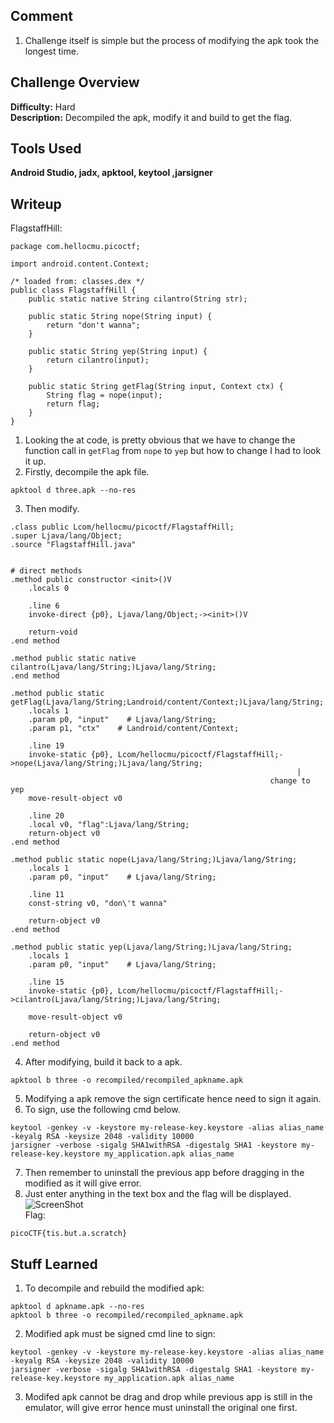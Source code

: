 ## Comment  
1. Challenge itself is simple but the process of modifying the apk took the longest time.  


## Challenge Overview  
**Difficulty:** Hard  
**Description:** Decompiled the apk, modify it and build to get the flag.  
## Tools Used  
**Android Studio, jadx, apktool, keytool ,jarsigner**   

## Writeup  
FlagstaffHill:
```
package com.hellocmu.picoctf;

import android.content.Context;

/* loaded from: classes.dex */
public class FlagstaffHill {
    public static native String cilantro(String str);

    public static String nope(String input) {
        return "don't wanna";
    }

    public static String yep(String input) {
        return cilantro(input);
    }

    public static String getFlag(String input, Context ctx) {
        String flag = nope(input);
        return flag;
    }
}
```
1. Looking the at code, is pretty obvious that we have to change the function call in ```getFlag``` from ```nope``` to ```yep``` but how to change I had to look it up.
2. Firstly, decompile the apk file.
```
apktool d three.apk --no-res
```
3. Then modify.
```
.class public Lcom/hellocmu/picoctf/FlagstaffHill;
.super Ljava/lang/Object;
.source "FlagstaffHill.java"


# direct methods
.method public constructor <init>()V
    .locals 0

    .line 6
    invoke-direct {p0}, Ljava/lang/Object;-><init>()V

    return-void
.end method

.method public static native cilantro(Ljava/lang/String;)Ljava/lang/String;
.end method

.method public static getFlag(Ljava/lang/String;Landroid/content/Context;)Ljava/lang/String;
    .locals 1
    .param p0, "input"    # Ljava/lang/String;
    .param p1, "ctx"    # Landroid/content/Context;

    .line 19
    invoke-static {p0}, Lcom/hellocmu/picoctf/FlagstaffHill;->nope(Ljava/lang/String;)Ljava/lang/String;
                                                                |
                                                          change to yep
    move-result-object v0

    .line 20
    .local v0, "flag":Ljava/lang/String;
    return-object v0
.end method

.method public static nope(Ljava/lang/String;)Ljava/lang/String;
    .locals 1
    .param p0, "input"    # Ljava/lang/String;

    .line 11
    const-string v0, "don\'t wanna"

    return-object v0
.end method

.method public static yep(Ljava/lang/String;)Ljava/lang/String;
    .locals 1
    .param p0, "input"    # Ljava/lang/String;

    .line 15
    invoke-static {p0}, Lcom/hellocmu/picoctf/FlagstaffHill;->cilantro(Ljava/lang/String;)Ljava/lang/String;

    move-result-object v0

    return-object v0
.end method
```
4. After modifying, build it back to a apk.
```
apktool b three -o recompiled/recompiled_apkname.apk
```
5. Modifying a apk remove the sign certificate hence need to sign it again.
6. To sign, use the following cmd below.  
```
keytool -genkey -v -keystore my-release-key.keystore -alias alias_name -keyalg RSA -keysize 2048 -validity 10000  
jarsigner -verbose -sigalg SHA1withRSA -digestalg SHA1 -keystore my-release-key.keystore my_application.apk alias_name  
```
7. Then remember to uninstall the previous app before dragging in the modified as it will give error.
8. Just enter anything in the text box and the flag will be displayed.
![ScreenShot](https://imgur.com/RQTrCKq.png)  
Flag:
```
picoCTF{tis.but.a.scratch}
```
## Stuff Learned  
1. To decompile and rebuild the modified apk:
```
apktool d apkname.apk --no-res
apktool b three -o recompiled/recompiled_apkname.apk
```
2. Modified apk must be signed
cmd line to sign:
``` 
keytool -genkey -v -keystore my-release-key.keystore -alias alias_name -keyalg RSA -keysize 2048 -validity 10000  
jarsigner -verbose -sigalg SHA1withRSA -digestalg SHA1 -keystore my-release-key.keystore my_application.apk alias_name  
```
3. Modifed apk cannot be drag and drop while previous app is still in the emulator, will give error hence must uninstall the original one first.  

